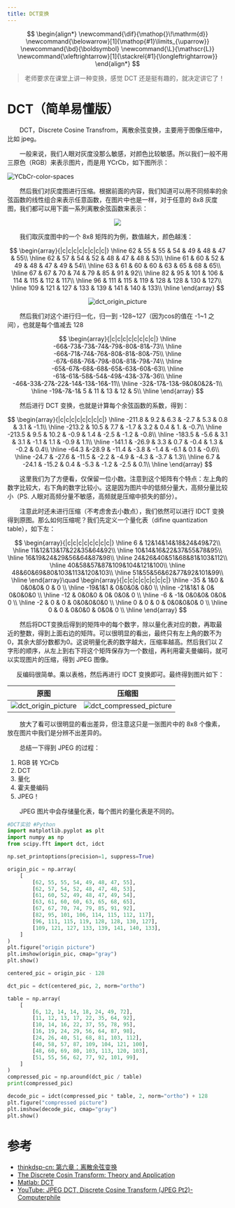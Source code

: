 ```yaml
---
title: DCT变换
---
```


<!--more-->

$$
\begin{align*}
\newcommand{\dif}{\mathop{}\!\mathrm{d}}
\newcommand{\belowarrow}[1]{\mathop{#1}\limits_{\uparrow}}
\newcommand{\bd}{\boldsymbol}
\newcommand{\L}{\mathscr{L}}
\newcommand{\xleftrightarrow}[1]{\stackrel{#1}{\longleftrightarrow}}
\end{align*}
$$

> 老师要求在课堂上讲一种变换，感觉 DCT 还是挺有趣的，就决定讲它了！

# DCT（简单易懂版）

&emsp;&emsp;DCT，Discrete Cosine Transfrom，离散余弦变换，主要用于图像压缩中，比如 jpeg。

&emsp;&emsp;一般来说，我们人眼对灰度没那么敏感，对颜色比较敏感。所以我们一般不用三原色（RGB）来表示图片，而是用 YCrCb，如下图所示：

<!--![YCbCr-color-spaces](/assets/images/YCbCr-color-spaces.jpg)-->

![YCbCr-color-spaces](https://i.loli.net/2020/10/22/vMSq9GLoD1azcCp.jpg)

&emsp;&emsp;然后我们对灰度图进行压缩。根据前面的内容，我们知道可以用不同频率的余弦函数的线性组合来表示任意函数，在图片中也是一样，对于任意的 8x8 灰度图，我们都可以用下面一系列离散余弦函数来表示：

<!--![dc_basis](/assets/images/dc_basis.png)-->
<center><img src="https://i.loli.net/2020/10/21/MNtrgTWEeDQCsfc.png"></center>

&emsp;&emsp;我们取灰度图中的一个 8x8 矩阵的为例，数值越大，颜色越浅：

$$
\begin{array}{|c|c|c|c|c|c|c|c|}
\hline
62 & 55 & 55 & 54 & 49 & 48 & 47 & 55\\
\hline
62 & 57 & 54 & 52 & 48 & 47 & 48 & 53\\
\hline
61 & 60 & 52 & 49 & 48 & 47 & 49 & 54\\
\hline
63 & 61 & 60 & 60 & 63 & 65 & 68 & 65\\
\hline
67 & 67 & 70 & 74 & 79 & 85 & 91 & 92\\
\hline
82 & 95 & 101 & 106 & 114 & 115 & 112 & 117\\
\hline
96 & 111 & 115 & 119 & 128 & 128 & 130 & 127\\
\hline
109 & 121 & 127 & 133 & 139 & 141 & 140 & 133\\
\hline
\end{array}
$$

<!--![dct_origin_picture](/assets/images/dct_origin_picture.png)-->

<center><img title="dct_origin_picture" src="https://i.loli.net/2020/10/21/vMAebcth7fXrRCs.png"></center>

&emsp;&emsp;然后我们对这个进行归一化，归一到 -128\~127（因为cos的值在 -1\~1 之间），也就是每个值减去 128

$$
\begin{array}{|c|c|c|c|c|c|c|c|}
\hline
-66&-73&-73&-74&-79&-80&-81&-73\\
\hline
-66&-71&-74&-76&-80&-81&-80&-75\\
\hline
-67&-68&-76&-79&-80&-81&-79&-74\\
\hline
-65&-67&-68&-68&-65&-63&-60&-63\\
\hline
-61&-61&-58&-54&-49&-43&-37&-36\\
\hline
-46&-33&-27&-22&-14&-13&-16&-11\\
\hline
-32&-17&-13&-9&0&0&2&-1\\
\hline
-19&-7&-1& 5 & 11 & 13 & 12  & 5\\
\hline
\end{array}
$$

&emsp;&emsp;然后进行 DCT 变换，也就是计算每个余弦函数的系数，得到：

$$
\begin{array}{|c|c|c|c|c|c|c|c|}
\hline
-211.8  &  9.2  &  6.3 &  -2.7  &  5.3  &  0.8  &  3.1  & -1.1\\
\hline
-213.2  & 10.5  &  7.7  & -1.7  &  3.2 &   0.4  &  1. &   -0.7\\
\hline
-213.5  &  9.5  & 10.2  & -0.9   & 1.4  & -2.5 &  -1.2 &  -0.8\\
\hline
-183.5  & -5.6  &  3.1 &   3.1 &  -1.1  &  1.1  & -0.9 &   1.1\\
\hline
-141.1 & -26.9  &  3.3 &   0.7 &  -0.4  &  1.3  & -0.2 &   0.4\\
\hline
 -64.3  &-28.9 & -11.4  & -3.8  & -1.4 &  -6.1  &  0.1 &  -0.6\\
\hline
 -24.7 & -27.6 & -11.5  & -2.2 &  -4.9  & -4.3  & -3.7  &  1.3\\
\hline
   6.7 & -24.1 & -15.2  &  0.4 &  -5.3  & -1.2  & -2.5  &  0.1\\
\hline
\end{array}
$$

&emsp;&emsp;这里我们为了方便看，仅保留一位小数。注意到这个矩阵有个特点：左上角的数字比较大，右下角的数字比较小。这是因为图片中的低频分量大，高频分量比较小（PS. 人眼对高频分量不敏感，高频就是压缩中损失的部分）。

&emsp;&emsp;注意此时还未进行压缩（不考虑舍去小数点），我们依然可以进行 IDCT 变换得到原图。那么如何压缩呢？我们先定义一个量化表（difine quantization table），如下左：

$$
\begin{array}{|c|c|c|c|c|c|c|c|}
\hline
6 & 12&14&14&18&24&49&72\\
\hline
11&12&13&17&22&35&64&92\\
\hline
10&14&16&22&37&55&78&95\\
\hline
16&19&24&29&56&64&87&98\\
\hline
24&26&40&51&68&81&103&112\\
\hline
40&58&57&87&109&104&121&100\\
\hline
48&60&69&80&103&113&120&103\\
\hline
51&55&56&62&77&92&101&99\\
\hline
\end{array}\quad
\begin{array}{|c|c|c|c|c|c|c|c|}
\hline
-35 &  1&0 & 0&0&0& 0 & 0 \\
\hline
 -19&1&1 & 0&0&0& 0&0 \\
 \hline
 -21&1&1 & 0& 0&0&0&0 \\
 \hline
 -12 & 0&0&0 & 0& 0&0& 0 \\
 \hline
  -6 & -1& 0&0&0& 0&0& 0 \\
 \hline
  -2 & 0 & 0 & 0&0&0&0&0 \\
 \hline
  0 & 0 & 0 & 0&0&0&0& 0 \\
 \hline
0 & 0 & 0&0&0 & 0&0& 0 \\
\hline
\end{array}
$$

&emsp;&emsp;然后将DCT变换后得到的矩阵中的每个数字，除以量化表对应的数，再取最近的整数，得到上面右边的矩阵。可以很明显的看出，最终只有左上角的数不为0，其余大部分数都为0。这说明量化表的数字越大，压缩率越高。然后我们以 Z字形的顺序，从左上到右下将这个矩阵保存为一个数组，再利用霍夫曼编码，就可以实现图片的压缩，得到 JPEG 图像。

&emsp;&ensp;反编码很简单。乘以表格，然后再进行 IDCT 变换即可。最终得到图片如下：

|原图|压缩图|
|---|---|
|<img title="dct_origin_picture" src="https://i.loli.net/2020/10/21/vMAebcth7fXrRCs.png">|<img title="dct_compressed_picture" src="https://i.loli.net/2020/10/22/GhRagVbEf9F3Q8J.png">|

&emsp;&emsp;放大了看可以很明显的看出差异，但注意这只是一张图片中的 8x8 个像素，放在图片中我们是分辨不出差异的。

&emsp;&emsp;总结一下得到 JPEG 的过程：

1. RGB 转 YCrCb
2. DCT
3. 量化
4. 霍夫曼编码
5. JPEG！

&emsp;&emsp;JPEG 图片中会存储量化表，每个图片的量化表是不同的。

```python
#DCT实验 #Python
import matplotlib.pyplot as plt
import numpy as np
from scipy.fft import dct, idct

np.set_printoptions(precision=1, suppress=True)

origin_pic = np.array(
    [
        [62, 55, 55, 54, 49, 48, 47, 55],
        [62, 57, 54, 52, 48, 47, 48, 53],
        [61, 60, 52, 49, 48, 47, 49, 54],
        [63, 61, 60, 60, 63, 65, 68, 65],
        [67, 67, 70, 74, 79, 85, 91, 92],
        [82, 95, 101, 106, 114, 115, 112, 117],
        [96, 111, 115, 119, 128, 128, 130, 127],
        [109, 121, 127, 133, 139, 141, 140, 133],
    ]
)
plt.figure("origin picture")
plt.imshow(origin_pic, cmap="gray")
plt.show()

centered_pic = origin_pic - 128

dct_pic = dct(centered_pic, 2, norm="ortho")

table = np.array(
    [
        [6, 12, 14, 14, 18, 24, 49, 72],
        [11, 12, 13, 17, 22, 35, 64, 92],
        [10, 14, 16, 22, 37, 55, 78, 95],
        [16, 19, 24, 29, 56, 64, 87, 98],
        [24, 26, 40, 51, 68, 81, 103, 112],
        [40, 58, 57, 87, 109, 104, 121, 100],
        [48, 60, 69, 80, 103, 113, 120, 103],
        [51, 55, 56, 62, 77, 92, 101, 99],
    ]
)
compressed_pic = np.around(dct_pic / table)
print(compressed_pic)

decode_pic = idct(compressed_pic * table, 2, norm="ortho") + 128
plt.figure("compressed picture")
plt.imshow(decode_pic, cmap="gray")
plt.show()
```

# 参考

* [thinkdsp-cn: 第六章：离散余弦变换](https://thinkdsp-cn.readthedocs.io/zh_CN/latest/06-discrete-cosine-transform.html#)
* [The Discrete Cosin Transform: Theory and Application](https://www.egr.msu.edu/waves/people/Ali_files/DCT_TR802.pdf)
* [Matlab: DCT](https://ww2.mathworks.cn/help/images/discrete-cosine-transform.html)
* [YouTube: JPEG DCT, Discrete Cosine Transform (JPEG Pt2)- Computerphile](https://www.youtube.com/watch?v=Q2aEzeMDHMA)
